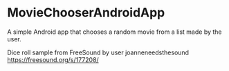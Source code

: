 # MovieChooserAndroidApp
A simple Android app that chooses a random movie from a list made by the user.


Dice roll sample from FreeSound by user joanneneedsthesound
https://freesound.org/s/177208/